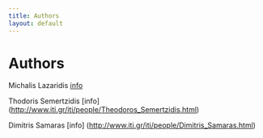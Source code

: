 ```yaml
---
title: Authors
layout: default
---
```

# Authors


Michalis Lazaridis [info](http://www.iti.gr/iti/people/Michalis_Lazaridis.html)

Thodoris Semertzidis [info] (http://www.iti.gr/iti/people/Theodoros_Semertzidis.html)

Dimitris Samaras [info] (http://www.iti.gr/iti/people/Dimitris_Samaras.html)

